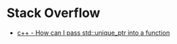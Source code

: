 # Stack Overflow

- [c++ - How can I pass std::unique_ptr into a function](https://stackoverflow.com/questions/30905487/how-can-i-pass-stdunique-ptr-into-a-function)